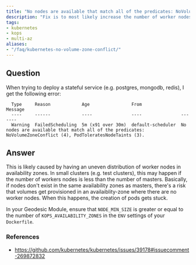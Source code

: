 ```yaml
---
title: "No nodes are available that match all of the predicates: NoVolumeZoneConflict (4)"
description: "Fix is to most likely increase the number of worker nodes so they are evenly spread across all availability zones."
tags:
- kubernetes
- kops
- multi-az
aliases:
- "/faq/kubernetes-no-volume-zone-conflict/"
---
```


## Question

When trying to deploy a stateful service (e.g. postgres, mongodb, redis), I get the following error:

```
  Type     Reason            Age                From               Message
  ----     ------            ----               ----               -------
  Warning  FailedScheduling  5m (x91 over 30m)  default-scheduler  No nodes are available that match all of the predicates: NoVolumeZoneConflict (4), PodToleratesNodeTaints (3).
```

## Answer

This is likely caused by having an uneven distribution of worker nodes in availability zones. In small clusters (e.g. test clusters), this may happen if the number of workers nodes is less than the number of masters.
Basically, if nodes don't exist in the same availability zones as masters, there's a risk that volumes get provisioned in an availaiblity-zone where there are no worker nodes. When this happens,
the creation of pods gets stuck.

In your Geodesic Module, ensure that `NODE_MIN_SIZE` is greater or equal to the number of `KOPS_AVAILABILITY_ZONES` in the `ENV` settings of your `Dockerfile`.


### References

- https://github.com/kubernetes/kubernetes/issues/39178#issuecomment-269872832
